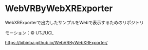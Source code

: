 # WebVRByWebXRExporter

WebXRExporterで出力したサンプルをWebで表示するためのリポジトリ

モーション：© UTJ/UCL

https://bibinba.github.io/WebVRByWebXRExporter/
